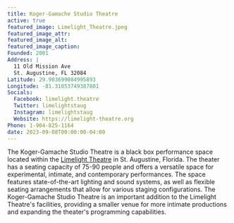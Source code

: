 ```yaml
---
title: Koger-Gamache Studio Theatre
active: true
featured_image: Limelight_Theatre.jpeg
featured_image_attr:
featured_image_alt:
featured_image_caption:
Founded: 2001
Address: |
  11 Old Mission Ave
  St. Augustine, FL 32084
Latitude: 29.903699084995893
Longitude: -81.31853749387801
Socials:
  Facebook: limelight.theatre
  Twitter: limelightstaug
  Instagram: limelightstaug
  Website: https://limelight-theatre.org
Phone: 1-904-825-1164
date: 2023-09-08T00:00:00-04:00
---
```

The Koger-Gamache Studio Theatre is a black box performance space located within the [Limelight Theatre](/theatres/limelight-theatre) in St. Augustine, Florida. The theater has a seating capacity of 75-90 people and offers a versatile space for experimental, intimate, and contemporary performances. The space features state-of-the-art lighting and sound systems, as well as flexible seating arrangements that allow for various staging configurations. The Koger-Gamache Studio Theatre is an important addition to the Limelight Theatre's facilities, providing a smaller venue for more intimate productions and expanding the theater's programming capabilities.